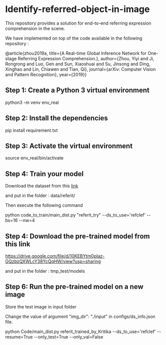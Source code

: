 # Identify-referred-object-in-image
This repository provides a solution for end-to-end referring expression comprehension in the scene.

We have implemented on top of the code available in the following repository :

@article{zhou2019a,
title={A Real-time Global Inference Network for One-stage Referring Expression Comprehension.},
author={Zhou, Yiyi and Ji, Rongrong and Luo, Gen and Sun, Xiaoshuai and Su, Jinsong and Ding, Xinghao and Lin, Chiawen and Tian, Qi},
journal={arXiv: Computer Vision and Pattern Recognition},
year={2019}}

## Step 1: Create a Python 3 virtual environment
python3 -m venv env_real

## Step 2: Install the dependencies
pip install requirement.txt

## Step 3: Activate the virtual environment
source env_real/bin/activate

## Step 4: Train your model

Download the dataset from this [link](https://drive.google.com/file/d/1-hUcb_YGMka-4eLHsjivC8F0fDGg2kLv/view?usp=sharing
)


and put in the folder : data/referit/

Then execute the following command

python code_to_train/main_dist.py "referit_try" --ds_to_use='refclef' --bs=16 --nw=4

## Step 4: Download the pre-trained model from this link

https://drive.google.com/file/d/10KEBYtm0pIaz-GQzbzQXWLcY38YcQqHW/view?usp=sharing

and put in the folder : tmp_test/models

## Step 6: Run the pre-trained model on a new image
Store the test image in input folder

Change the value of argument "img_dir": "./input" in configs/ds_info.json file.

python Code/main_dist.py referit_trained_by_Kritika --ds_to_use='refclef' --resume=True --only_test=True --only_val=False
